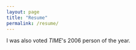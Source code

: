 ```yaml
---
layout: page
title: "Resume"
permalink: /resume/
---
```


<object data="/assets/Noah Bunis.pdf" width="100%" height="600"></object>

I was also voted *TIME*'s 2006 person of the year.
